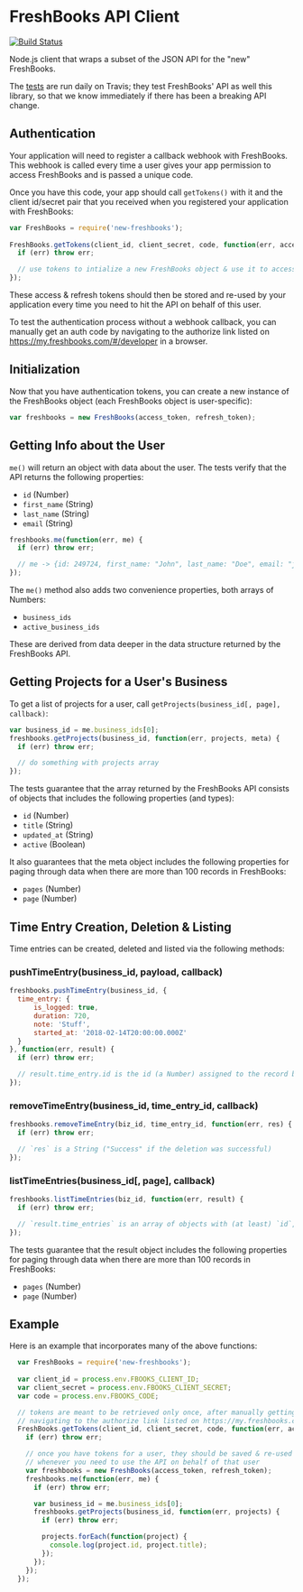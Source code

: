 # FreshBooks API Client

[![Build Status](https://travis-ci.org/CSNW/node-new-freshbooks.svg?branch=master)](https://travis-ci.org/CSNW/node-new-freshbooks)

Node.js client that wraps a subset of the JSON API for the "new" FreshBooks.

The [tests](https://travis-ci.org/CSNW/node-new-freshbooks) are run daily on Travis; they test FreshBooks' API as well this library, so that we know immediately if there has been a breaking API change.

## Authentication

Your application will need to register a callback webhook with FreshBooks. This webhook is called every time a user gives your app permission to access FreshBooks and is passed a unique code.

Once you have this code, your app should call `getTokens()` with it and the client id/secret pair that you received when you registered your application with FreshBooks:

```javascript
var FreshBooks = require('new-freshbooks');
  
FreshBooks.getTokens(client_id, client_secret, code, function(err, access_token, refresh_token) {
  if (err) throw err;

  // use tokens to intialize a new FreshBooks object & use it to access the API
});
``` 

These access & refresh tokens should then be stored and re-used by your application every time you need to hit the API on behalf of this user.

To test the authentication process without a webhook callback, you can manually get an auth code by navigating to the authorize link listed on https://my.freshbooks.com/#/developer in a browser.

## Initialization

Now that you have authentication tokens, you can create a new instance of the FreshBooks object (each FreshBooks object is user-specific):

```javascript
var freshbooks = new FreshBooks(access_token, refresh_token);
```

## Getting Info about the User

`me()` will return an object with data about the user. The tests verify that the API returns the following properties:

* `id` (Number)
* `first_name` (String)
* `last_name` (String)
* `email` (String)

```javascript
freshbooks.me(function(err, me) {
  if (err) throw err;

  // me -> {id: 249724, first_name: "John", last_name: "Doe", email: "john@company.com"}
});
```

The `me()` method also adds two convenience properties, both arrays of Numbers:

* `business_ids`
* `active_business_ids`

These are derived from data deeper in the data structure returned by the FreshBooks API.

## Getting Projects for a User's Business

To get a list of projects for a user, call `getProjects(business_id[, page], callback)`:

```javascript
var business_id = me.business_ids[0];
freshbooks.getProjects(business_id, function(err, projects, meta) {
  if (err) throw err;

  // do something with projects array
});
```

The tests guarantee that the array returned by the FreshBooks API consists of objects that includes the following properties (and types):

* `id` (Number)
* `title` (String)
* `updated_at` (String)
* `active` (Boolean)

It also guarantees that the meta object includes the following properties for paging through data when there are more than 100 records in FreshBooks:

* `pages` (Number)
* `page` (Number)

## Time Entry Creation, Deletion & Listing

Time entries can be created, deleted and listed via the following methods:

### pushTimeEntry(business_id, payload, callback)

```javascript
freshbooks.pushTimeEntry(business_id, {
  time_entry: {
      is_logged: true,
      duration: 720,
      note: 'Stuff',
      started_at: '2018-02-14T20:00:00.000Z'
  }
}, function(err, result) {
  if (err) throw err;

  // result.time_entry.id is the id (a Number) assigned to the record by FreshBooks
});
```

### removeTimeEntry(business_id, time_entry_id, callback)

```javascript
freshbooks.removeTimeEntry(biz_id, time_entry_id, function(err, res) {
  if (err) throw err;

  // `res` is a String ("Success" if the deletion was successful)
});
```

### listTimeEntries(business_id[, page], callback)

```javascript
freshbooks.listTimeEntries(biz_id, function(err, result) {
  if (err) throw err;

  // `result.time_entries` is an array of objects with (at least) `id`, `duration` & `started_at` properties
});
```

The tests guarantee that the result object includes the following properties for paging through data when there are more than 100 records in FreshBooks:

* `pages` (Number)
* `page` (Number)

## Example

Here is an example that incorporates many of the above functions:

```javascript
  var FreshBooks = require('new-freshbooks');
  
  var client_id = process.env.FBOOKS_CLIENT_ID;
  var client_secret = process.env.FBOOKS_CLIENT_SECRET;
  var code = process.env.FBOOKS_CODE;

  // tokens are meant to be retrieved only once, after manually getting an auth code via
  // navigating to the authorize link listed on https://my.freshbooks.com/#/developer in a browser
  FreshBooks.getTokens(client_id, client_secret, code, function(err, access_token, refresh_token) {
    if (err) throw err;

    // once you have tokens for a user, they should be saved & re-used
    // whenever you need to use the API on behalf of that user
    var freshbooks = new FreshBooks(access_token, refresh_token);
    freshbooks.me(function(err, me) {
      if (err) throw err;

      var business_id = me.business_ids[0];
      freshbooks.getProjects(business_id, function(err, projects) {
        if (err) throw err;

        projects.forEach(function(project) {
          console.log(project.id, project.title);
        });
      });
    });
  });
```

